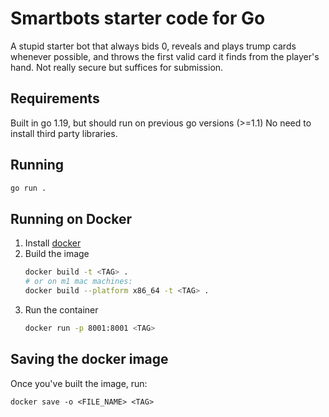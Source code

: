 # Smartbots starter code for Go
A stupid starter bot that always bids 0, reveals and plays trump cards whenever possible, and throws the first valid card it finds from the player's hand. Not really secure but suffices for submission.
## Requirements
Built in go 1.19, but should run on previous go versions (>=1.1)
No need to install third party libraries.

## Running
```sh
go run .
```
## Running on Docker
1. Install [docker](https://docs.docker.com/get-docker/)
2. Build the image
    ```sh
    docker build -t <TAG> .
    # or on m1 mac machines:
    docker build --platform x86_64 -t <TAG> .
    ```
3. Run the container
    ```sh
    docker run -p 8001:8001 <TAG>
    ```

## Saving the docker image
Once you've built the image, run:
```
docker save -o <FILE_NAME> <TAG>
```

